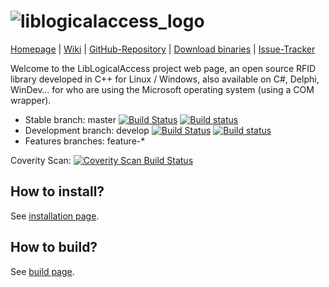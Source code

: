 ![liblogicalaccess_logo](http://islog.github.io/liblogicalaccess/images/lla_logo.png)
=============

[Homepage](http://liblogicalaccess.islog.com) | 
[Wiki](https://github.com/islog/liblogicalaccess/wiki) |
[GitHub-Repository](https://github.com/islog/liblogicalaccess) | 
[Download binaries](https://github.com/islog/liblogicalaccess/releases) |
[Issue-Tracker](https://github.com/islog/liblogicalaccess/issues)

Welcome to the LibLogicalAccess project web page, an open source RFID library developed in C++ for Linux / Windows, also available on C#, Delphi, WinDev… for who are using the Microsoft operating system (using a COM wrapper).


  * Stable branch: master [![Build Status](https://img.shields.io/travis/islog/liblogicalaccess/master.svg?label=Travis-CI)](https://travis-ci.org/islog/liblogicalaccess) [![Build status](https://img.shields.io/appveyor/ci/Liryna/liblogicalaccess/master.svg?label=AppVeyor)](https://ci.appveyor.com/project/Liryna/liblogicalaccess/branch/master)
  * Development branch: develop [![Build Status](https://img.shields.io/travis/islog/liblogicalaccess/develop.svg?label=Travis-CI)](https://travis-ci.org/islog/liblogicalaccess) [![Build status](https://img.shields.io/appveyor/ci/Liryna/liblogicalaccess/develop.svg?label=AppVeyor)](https://ci.appveyor.com/project/Liryna/liblogicalaccess/branch/develop)
  * Features branches: feature-*

Coverity Scan: [![Coverity Scan Build Status](https://scan.coverity.com/projects/2286/badge.svg)](https://scan.coverity.com/projects/2286)

How to install?
----------------
See [installation page](https://github.com/islog/liblogicalaccess/wiki/Install-LibLogicalAccess).


How to build?
----------------
See [build page](https://github.com/islog/liblogicalaccess/wiki/Build-Liblogicalaccess).
